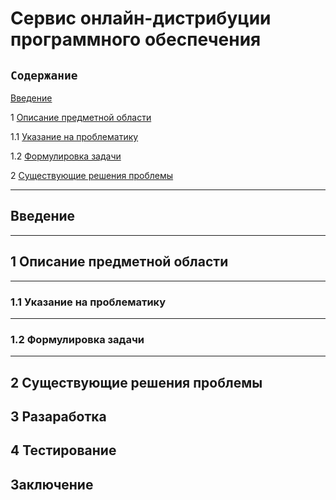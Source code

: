 # Сервис онлайн-дистрибуции программного обеспечения
## `Содержание`
[Введение](#введение)

1 [Описание предметной области](#по)

1.1 [Указание на проблематику](#проблематика) 

1.2 [Формулировка задачи](#формулировка_задачи)

2  [Существующие решения проблемы](#решения_проблемы)

***
## Введение <a name ="введение"></a>
***
## 1 Описание предметной области <a name ="по"></a>
***
### 1.1 Указание на проблематику <a name ="проблематика"></a>
***
### 1.2 Формулировка задачи <a name ="формулировка_задачи"></a>
***
## 2 Существующие решения проблемы <a name ="решения_проблемы"></a>

## 3 Разаработка

## 4 Тестирование

## Заключение
